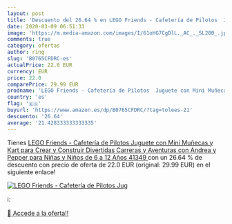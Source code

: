 ```yaml
---
layout: post
title: 'Descuento del 26.64 % en LEGO Friends - Cafetería de Pilotos  Jug'
date: 2020-03-09 06:51:33
image: 'https://m.media-amazon.com/images/I/61oHG7CgDlL._AC_._SL200_.jpg'
comments: true
category: ofertas
author: ring
slug: 'B0765CFDRC-es'
actualPrice: 22.0 EUR
currency: EUR
price: 22.0
comparePrice: 29.99 EUR
prodname: 'LEGO Friends - Cafetería de Pilotos  Juguete con Mini Muñecas y Kart para Crear y Construir Divertidas Carreras y Aventuras con Andrea y Pepper para Niñas y Niños de 6 a 12 Años  41349 '
country: 'es'
flag: '🇪🇸'
buyurl: 'https://www.amazon.es/dp/B0765CFDRC/?tag=tolees-21'
descuento: '26.64'
average: '21.428333333333335'
---
```


Tienes [LEGO Friends - Cafetería de Pilotos  Juguete con Mini Muñecas y Kart para Crear y Construir Divertidas Carreras y Aventuras con Andrea y Pepper para Niñas y Niños de 6 a 12 Años  41349 ](https://www.amazon.es/dp/B0765CFDRC/?tag=tolees-21) con un 26.64 % de descuento con precio de oferta de 22.0 EUR (original: 29.99 EUR) en el siguiente enlace!

[![LEGO Friends - Cafetería de Pilotos  Jug](https://m.media-amazon.com/images/I/61oHG7CgDlL._AC_._SL200_.jpg)](https://www.amazon.es/dp/B0765CFDRC/?tag=tolees-21)

ℹ️:


[🛒 Accede a la oferta!!](https://www.amazon.es/dp/B0765CFDRC/?tag=tolees-21)

